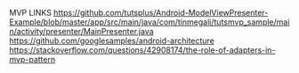 MVP LINKS
https://github.com/tutsplus/Android-ModelViewPresenter-Example/blob/master/app/src/main/java/com/tinmegali/tutsmvp_sample/main/activity/presenter/MainPresenter.java
https://github.com/googlesamples/android-architecture
https://stackoverflow.com/questions/42908174/the-role-of-adapters-in-mvp-pattern

